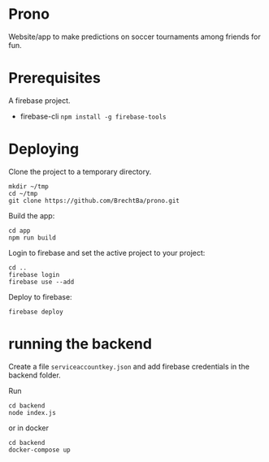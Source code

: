 Prono
=====

Website/app to make predictions on soccer tournaments among friends for fun.

# Prerequisites

A firebase project.

* firebase-cli  `npm install -g firebase-tools`


# Deploying

Clone the project to a temporary directory.
```
mkdir ~/tmp
cd ~/tmp
git clone https://github.com/BrechtBa/prono.git
```

Build the app:

```
cd app
npm run build
```

Login to firebase and set the active project to your project:

```
cd ..
firebase login
firebase use --add 
```

Deploy to firebase:

```
firebase deploy
```

# running the backend

Create a file `serviceaccountkey.json` and add firebase credentials in the backend folder.

Run

```
cd backend
node index.js
```

or in docker

```
cd backend
docker-compose up
```